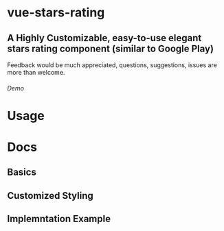 # vue-stars-rating
## A Highly Customizable, easy-to-use elegant stars rating component (similar to Google Play)

Feedback would be much appreciated, questions, suggestions, issues are more than welcome.

###### Demo

# Usage

# Docs

## Basics

## Customized Styling

## Implemntation Example
